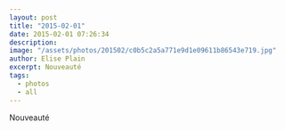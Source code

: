 ```yaml
---
layout: post
title: "2015-02-01"
date: 2015-02-01 07:26:34
description: 
image: "/assets/photos/201502/c0b5c2a5a771e9d1e09611b86543e719.jpg"
author: Elise Plain
excerpt: Nouveauté
tags: 
  - photos
  - all
---
```


Nouveauté
<p></p>

